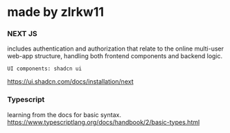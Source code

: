 # made by zlrkw11
### NEXT JS 
includes authentication and authorization that relate to the online multi-user web-app structure, handling both frontend components and backend logic.
````
UI components: shadcn ui
````
https://ui.shadcn.com/docs/installation/next
### Typescript 
learning from the docs for basic syntax.
https://www.typescriptlang.org/docs/handbook/2/basic-types.html
